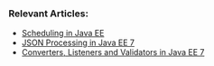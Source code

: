 ### Relevant Articles:
- [Scheduling in Java EE](http://www.nklkarthi.com/scheduling-in-java-enterprise-edition)
- [JSON Processing in Java EE 7](http://www.nklkarthi.com/jee7-json)
- [Converters, Listeners and Validators in Java EE 7](http://www.nklkarthi.com/java-ee7-converter-listener-validator)
